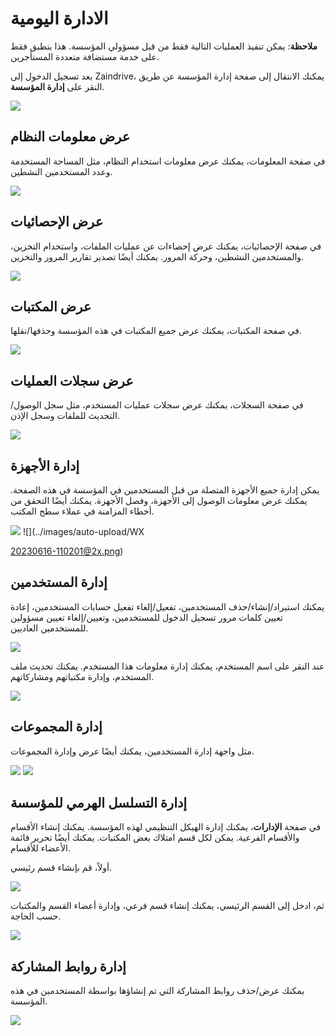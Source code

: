 # الادارة اليومية

**ملاحظة**: يمكن تنفيذ العمليات التالية فقط من قبل مسؤولي المؤسسة. هذا ينطبق فقط على خدمة مستضافة متعددة المستأجرين.

بعد تسجيل الدخول إلى Zaindrive، يمكنك الانتقال إلى صفحة إدارة المؤسسة عن طريق النقر على **إدارة المؤسسة**.

![](../images/auto-upload/WX20230615-180101@2x.png)

## عرض معلومات النظام

في صفحة المعلومات، يمكنك عرض معلومات استخدام النظام، مثل المساحة المستخدمة وعدد المستخدمين النشطين.

![](../images/auto-upload/WX20230616-102525@2x.png)

## عرض الإحصائيات

في صفحة الإحصائيات، يمكنك عرض إحصاءات عن عمليات الملفات، واستخدام التخزين، والمستخدمين النشطين، وحركة المرور. يمكنك أيضًا تصدير تقارير المرور والتخزين.

![](../images/auto-upload/WX20230616-102743@2x.png)

## عرض المكتبات

في صفحة المكتبات، يمكنك عرض جميع المكتبات في هذه المؤسسة وحذفها/نقلها.

![](../images/auto-upload/WX20230616-105147@2x.png)

## عرض سجلات العمليات

في صفحة السجلات، يمكنك عرض سجلات عمليات المستخدم، مثل سجل الوصول/التحديث للملفات وسجل الإذن.

![](../images/auto-upload/WX20230616-115301@2x.png)

## إدارة الأجهزة

يمكن إدارة جميع الأجهزة المتصلة من قبل المستخدمين في المؤسسة في هذه الصفحة. يمكنك عرض معلومات الوصول إلى الأجهزة، وفصل الأجهزة. يمكنك أيضًا التحقق من أخطاء المزامنة في عملاء سطح المكتب.

![](../images/auto-upload/WX20230616-102935@2x.png)
![](../images/auto-upload/WX

20230616-110201@2x.png)

## إدارة المستخدمين

يمكنك استيراد/إنشاء/حذف المستخدمين، تفعيل/إلغاء تفعيل حسابات المستخدمين، إعادة تعيين كلمات مرور تسجيل الدخول للمستخدمين، وتعيين/إلغاء تعيين مسؤولين للمستخدمين العاديين.

![](../images/auto-upload/WX20230616-110340@2x.png)

عند النقر على اسم المستخدم، يمكنك إدارة معلومات هذا المستخدم. يمكنك تحديث ملف المستخدم، وإدارة مكتباتهم ومشاركاتهم.

![](../images/auto-upload/WX20230616-111042@2x.png)

## إدارة المجموعات

مثل واجهة إدارة المستخدمين، يمكنك أيضًا عرض وإدارة المجموعات.

![](../images/auto-upload/WX20230616-111308@2x.png)
![](../images/auto-upload/WX20230616-111327@2x.png)

## إدارة التسلسل الهرمي للمؤسسة

في صفحة **الإدارات**، يمكنك إدارة الهيكل التنظيمي لهذه المؤسسة. يمكنك إنشاء الأقسام والأقسام الفرعية. يمكن لكل قسم امتلاك بعض المكتبات. يمكنك أيضًا تحرير قائمة الأعضاء للأقسام.

أولاً، قم بإنشاء قسم رئيسي.

![](../images/auto-upload/WX20230616-141739@2x.png)

ثم، ادخل إلى القسم الرئيسي، يمكنك إنشاء قسم فرعي، وإدارة أعضاء القسم والمكتبات حسب الحاجة.

![](../images/auto-upload/WX20230616-142040@2x.png)

## إدارة روابط المشاركة

يمكنك عرض/حذف روابط المشاركة التي تم إنشاؤها بواسطة المستخدمين في هذه المؤسسة.

![](../images/auto-upload/WX20230616-111814@2x.png)
